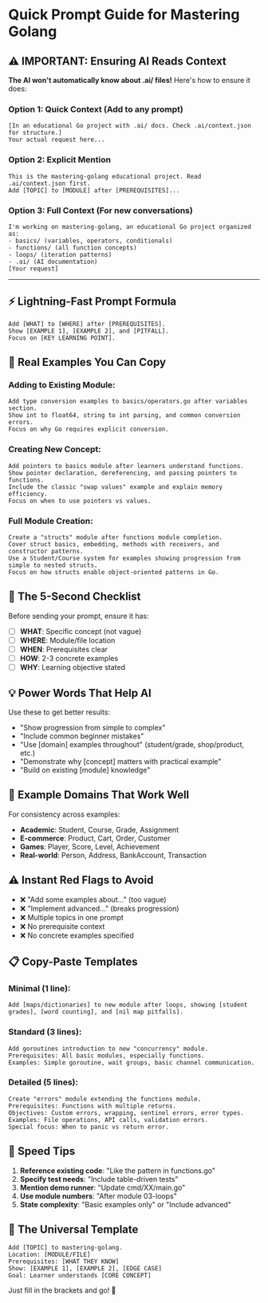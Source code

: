 # Quick Prompt Guide for Mastering Golang

## ⚠️ IMPORTANT: Ensuring AI Reads Context

**The AI won't automatically know about .ai/ files!** Here's how to ensure it does:

### Option 1: Quick Context (Add to any prompt)
```
[In an educational Go project with .ai/ docs. Check .ai/context.json for structure.]
Your actual request here...
```

### Option 2: Explicit Mention
```
This is the mastering-golang educational project. Read .ai/context.json first.
Add [TOPIC] to [MODULE] after [PREREQUISITES]...
```

### Option 3: Full Context (For new conversations)
```
I'm working on mastering-golang, an educational Go project organized as:
- basics/ (variables, operators, conditionals)
- functions/ (all function concepts)  
- loops/ (iteration patterns)
- .ai/ (AI documentation)
[Your request]
```

---

## ⚡ Lightning-Fast Prompt Formula

```
Add [WHAT] to [WHERE] after [PREREQUISITES].
Show [EXAMPLE 1], [EXAMPLE 2], and [PITFALL].
Focus on [KEY LEARNING POINT].
```

## 🎯 Real Examples You Can Copy

### Adding to Existing Module:
```
Add type conversion examples to basics/operators.go after variables section.
Show int to float64, string to int parsing, and common conversion errors.
Focus on why Go requires explicit conversion.
```

### Creating New Concept:
```
Add pointers to basics module after learners understand functions.
Show pointer declaration, dereferencing, and passing pointers to functions.
Include the classic "swap values" example and explain memory efficiency.
Focus on when to use pointers vs values.
```

### Full Module Creation:
```
Create a "structs" module after functions module completion.
Cover struct basics, embedding, methods with receivers, and constructor patterns.
Use a Student/Course system for examples showing progression from simple to nested structs.
Focus on how structs enable object-oriented patterns in Go.
```

## 🚀 The 5-Second Checklist

Before sending your prompt, ensure it has:
- [ ] **WHAT**: Specific concept (not vague)
- [ ] **WHERE**: Module/file location
- [ ] **WHEN**: Prerequisites clear
- [ ] **HOW**: 2-3 concrete examples
- [ ] **WHY**: Learning objective stated

## 💡 Power Words That Help AI

Use these to get better results:
- "Show progression from simple to complex"
- "Include common beginner mistakes"
- "Use [domain] examples throughout" (student/grade, shop/product, etc.)
- "Demonstrate why [concept] matters with practical example"
- "Build on existing [module] knowledge"

## 🎨 Example Domains That Work Well

For consistency across examples:
- **Academic**: Student, Course, Grade, Assignment
- **E-commerce**: Product, Cart, Order, Customer  
- **Games**: Player, Score, Level, Achievement
- **Real-world**: Person, Address, BankAccount, Transaction

## ⚠️ Instant Red Flags to Avoid

- ❌ "Add some examples about..." (too vague)
- ❌ "Implement advanced..." (breaks progression)
- ❌ Multiple topics in one prompt
- ❌ No prerequisite context
- ❌ No concrete examples specified

## 📋 Copy-Paste Templates

### Minimal (1 line):
```
Add [maps/dictionaries] to new module after loops, showing [student grades], [word counting], and [nil map pitfalls].
```

### Standard (3 lines):
```
Add goroutines introduction to new "concurrency" module.
Prerequisites: All basic modules, especially functions.
Examples: Simple goroutine, wait groups, basic channel communication.
```

### Detailed (5 lines):
```
Create "errors" module extending the functions module.
Prerequisites: Functions with multiple returns.
Objectives: Custom errors, wrapping, sentinel errors, error types.
Examples: File operations, API calls, validation errors.
Special focus: When to panic vs return error.
```

## 🏃 Speed Tips

1. **Reference existing code**: "Like the pattern in functions.go"
2. **Specify test needs**: "Include table-driven tests"
3. **Mention demo runner**: "Update cmd/XX/main.go"
4. **Use module numbers**: "After module 03-loops"
5. **State complexity**: "Basic examples only" or "Include advanced"

## 📝 The Universal Template

```
Add [TOPIC] to mastering-golang.
Location: [MODULE/FILE]
Prerequisites: [WHAT THEY KNOW]
Show: [EXAMPLE 1], [EXAMPLE 2], [EDGE CASE]
Goal: Learner understands [CORE CONCEPT]
```

Just fill in the brackets and go! 🚀 